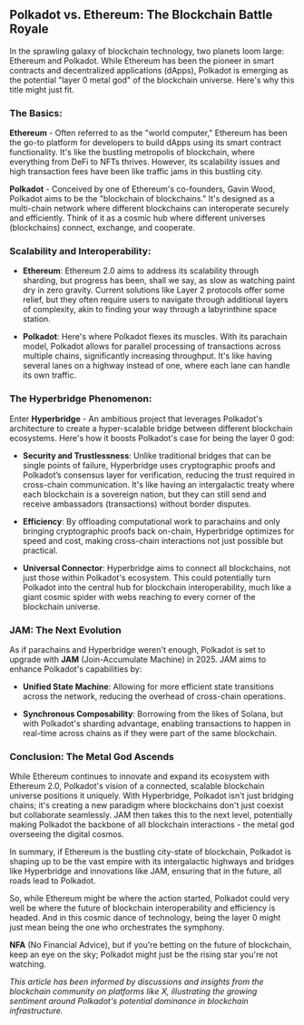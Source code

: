 ## **Polkadot vs. Ethereum: The Blockchain Battle Royale**

In the sprawling galaxy of blockchain technology, two planets loom large: Ethereum and Polkadot. While Ethereum has been the pioneer in smart contracts and decentralized applications (dApps), Polkadot is emerging as the potential "layer 0 metal god" of the blockchain universe. Here's why this title might just fit.

### **The Basics:**

**Ethereum** - Often referred to as the "world computer," Ethereum has been the go-to platform for developers to build dApps using its smart contract functionality. It's like the bustling metropolis of blockchain, where everything from DeFi to NFTs thrives. However, its scalability issues and high transaction fees have been like traffic jams in this bustling city.

**Polkadot** - Conceived by one of Ethereum's co-founders, Gavin Wood, Polkadot aims to be the "blockchain of blockchains." It's designed as a multi-chain network where different blockchains can interoperate securely and efficiently. Think of it as a cosmic hub where different universes (blockchains) connect, exchange, and cooperate.

### **Scalability and Interoperability:**

- **Ethereum**: Ethereum 2.0 aims to address its scalability through sharding, but progress has been, shall we say, as slow as watching paint dry in zero gravity. Current solutions like Layer 2 protocols offer some relief, but they often require users to navigate through additional layers of complexity, akin to finding your way through a labyrinthine space station.

- **Polkadot**: Here's where Polkadot flexes its muscles. With its parachain model, Polkadot allows for parallel processing of transactions across multiple chains, significantly increasing throughput. It's like having several lanes on a highway instead of one, where each lane can handle its own traffic. 

### **The Hyperbridge Phenomenon:**

Enter **Hyperbridge** - An ambitious project that leverages Polkadot's architecture to create a hyper-scalable bridge between different blockchain ecosystems. Here's how it boosts Polkadot's case for being the layer 0 god:

- **Security and Trustlessness**: Unlike traditional bridges that can be single points of failure, Hyperbridge uses cryptographic proofs and Polkadot’s consensus layer for verification, reducing the trust required in cross-chain communication. It's like having an intergalactic treaty where each blockchain is a sovereign nation, but they can still send and receive ambassadors (transactions) without border disputes.

- **Efficiency**: By offloading computational work to parachains and only bringing cryptographic proofs back on-chain, Hyperbridge optimizes for speed and cost, making cross-chain interactions not just possible but practical. 

- **Universal Connector**: Hyperbridge aims to connect all blockchains, not just those within Polkadot's ecosystem. This could potentially turn Polkadot into the central hub for blockchain interoperability, much like a giant cosmic spider with webs reaching to every corner of the blockchain universe.

### **JAM: The Next Evolution**

As if parachains and Hyperbridge weren't enough, Polkadot is set to upgrade with **JAM** (Join-Accumulate Machine) in 2025. JAM aims to enhance Polkadot's capabilities by:

- **Unified State Machine**: Allowing for more efficient state transitions across the network, reducing the overhead of cross-chain operations.

- **Synchronous Composability**: Borrowing from the likes of Solana, but with Polkadot's sharding advantage, enabling transactions to happen in real-time across chains as if they were part of the same blockchain.

### **Conclusion: The Metal God Ascends**

While Ethereum continues to innovate and expand its ecosystem with Ethereum 2.0, Polkadot's vision of a connected, scalable blockchain universe positions it uniquely. With Hyperbridge, Polkadot isn't just bridging chains; it's creating a new paradigm where blockchains don't just coexist but collaborate seamlessly. JAM then takes this to the next level, potentially making Polkadot the backbone of all blockchain interactions - the metal god overseeing the digital cosmos.

In summary, if Ethereum is the bustling city-state of blockchain, Polkadot is shaping up to be the vast empire with its intergalactic highways and bridges like Hyperbridge and innovations like JAM, ensuring that in the future, all roads lead to Polkadot. 

So, while Ethereum might be where the action started, Polkadot could very well be where the future of blockchain interoperability and efficiency is headed. And in this cosmic dance of technology, being the layer 0 might just mean being the one who orchestrates the symphony. 

**NFA** (No Financial Advice), but if you're betting on the future of blockchain, keep an eye on the sky; Polkadot might just be the rising star you're not watching. 

*This article has been informed by discussions and insights from the blockchain community on platforms like X, illustrating the growing sentiment around Polkadot's potential dominance in blockchain infrastructure.*[](https://x.com/Polkadot/status/1854586808882909616)[](https://x.com/TheKusamaEscape/status/1858126313418056102)[](https://x.com/csaint02/status/1860351450573902247)